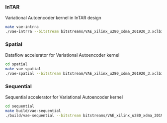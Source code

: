### InTAR

Variational Autoencoder kernel in InTAR design

```sh
make vae-intrra
./vae-intrra --bitstream bitstreams/VAE_xilinx_u280_xdma_201920_3.xclbin
```

### Spatial

Dataflow accelerator for Variational Autoencoder kernel

```sh
cd spatial
make vae-spatial
./vae-spatial --bitstream bitstream/VAE_xilinx_u280_xdma_201920_3.xclbin
```

### Sequential

Sequential accelerator for Variational Autoencoder kernel

```sh
cd sequential
make build/vae-sequential
./build/vae-sequential --bitstream bitstreams/VAE_xilinx_u280_xdma_201920_3_hw.xclbin
```
